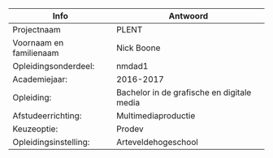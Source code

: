 |  Info  |  Antwoord     |
| ----- |    ----     |
| Projectnaam |    PLENT    |
| Voornaam en familienaam|    Nick Boone    |
| Opleidingsonderdeel:|    nmdad1     |
| Academiejaar:|   2016-2017   |
| Opleiding: |    Bachelor in de grafische en digitale media   |
| Afstudeerrichting: |    Multimediaproductie    |
| Keuzeoptie:|    Prodev |
| Opleidingsinstelling: |   Arteveldehogeschool   |